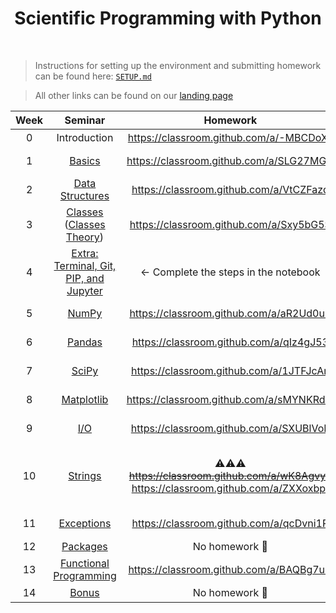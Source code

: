 <h1 align="center">Scientific Programming with Python</h1>

<br>

> Instructions for setting up the environment and submitting homework can be found here: [`SETUP.md`](SETUP.md)

> All other links can be found on our [landing page](https://silly-antique-c08.notion.site/Python-2024-CUB-1004177ba1ef80c78a93c593356c7333)


<table align="center">
	<thead>
		<tr>
			<th>
				Week
			</th>
			<th>
				Seminar
			</th>
			<th>
				Homework
			</th>
			<th>
				Deadline
			</th>
		</tr>
	</thead>
	<tbody align="center">
		<tr>
			<td>0</td>
			<td>Introduction</td>
			<td><a href="https://classroom.github.com/a/-MBCDoXa">https://classroom.github.com/a/-MBCDoXa</a></td>
			<td>⸺</td>
		</tr>
		<tr>
			<td>1</td>
			<td><a href="Week 01 — Basics.md">Basics</a></td>
			<td><a href="https://classroom.github.com/a/SLG27MGQ">https://classroom.github.com/a/SLG27MGQ</a></td>
			<td>October 7, 23:59</td>
		</tr>
		<tr>
			<td>2</td>
			<td><a href="Week 02 — Data Structures.md">Data Structures</a></td>
			<td><a href="https://classroom.github.com/a/VtCZFazd">https://classroom.github.com/a/VtCZFazd</a></td>
			<td>October 4, 23:59</td>
		</tr>
		<tr>
			<td>3</td>
			<td><a href="Week 03 — Classes.md">Classes</a> (<a href="Week 03 — Classes Theory.md">Classes Theory</a>)</td>
			<td><a href="https://classroom.github.com/a/Sxy5bG5S">https://classroom.github.com/a/Sxy5bG5S</a></td>
			<td>October 11, 23:59</td>
		</tr>
		<tr>
			<td>4</td>
			<td>
				<a href="https://github.com/Python-Homeworks-CUB/Extra-Tools-Seminar/blob/main/week_extra_tools.ipynb">
					Extra:
					<br>
					Terminal, Git, PIP, and Jupyter
				</a>
			</td>
			<td>← Complete the steps in the notebook</td>
			<td>⸺</td>
		</tr>
		<tr>
			<td>5</td>
			<td><a href="Week 05 — NumPy.md">NumPy</a></td>
			<td><a href="https://classroom.github.com/a/aR2Ud0u9">https://classroom.github.com/a/aR2Ud0u9</a></td>
			<td>October 23, 23:59</td>
		</tr>
		<tr>
			<td>6</td>
			<td><a href="Week 06 — Pandas.md">Pandas</a></td>
			<td><a href="https://classroom.github.com/a/qIz4gJ53">https://classroom.github.com/a/qIz4gJ53</a></td>
			<td>October 27, 23:59</td>
		</tr>
		<tr>
			<td>7</td>
			<td><a href="Week 07 — SciPy.md">SciPy</a></td>
			<td><a href="https://classroom.github.com/a/1JTFJcAn">https://classroom.github.com/a/1JTFJcAn</a></td>
			<td>October 31, 23:59</td>
		</tr>
		<tr>
			<td>8</td>
			<td><a href="Week 08 — Matplotlib.md">Matplotlib</a></td>
			<td><a href="https://classroom.github.com/a/sMYNKRdM">https://classroom.github.com/a/sMYNKRdM</a></td>
			<td>November 8, 23:59</td>
		</tr>
		<tr>
			<td>9</td>
			<td><a href="Week 09 — IO.md">I/O</a></td>
			<td><a href="https://classroom.github.com/a/SXUBlVoE">https://classroom.github.com/a/SXUBlVoE</a></td>
			<td>November 13, 23:59</td>
		</tr>
		<tr>
			<td>10</td>
			<td><a href="Week 10 — Strings.md">Strings</a></td>
			<td>
				⚠️⚠️⚠️
				<br>
				<s><a href="https://classroom.github.com/a/wK8AgvyE">https://classroom.github.com/a/wK8AgvyE</a></s>
				<br>
				<a href="https://classroom.github.com/a/ZXXoxbpf">https://classroom.github.com/a/ZXXoxbpf</a>
			</td>
			<td>
				⚠️⚠️⚠️
				<br>
				<s>November 26, 23:59</s>
				<br>
				December 07, 23:59
			</td>
		</tr>
		<tr>
			<td>11</td>
			<td><a href="Week 11 — Exceptions.md">Exceptions</a></td>
			<td><a href="https://classroom.github.com/a/qcDvni1P">https://classroom.github.com/a/qcDvni1P</a></td>
			<td>December 10, 23:59</td>
		</tr>
		<tr>
			<td>12</td>
			<td><a href="Week 12 — Packages.md">Packages</a></td>
			<td>No homework 🥳</td>
			<td>⸺</td>
		</tr>
		<tr>
			<td>13</td>
			<td><a href="Week 13 — Functional Programming.md">Functional Programming</a></td>
			<td><a href="https://classroom.github.com/a/BAQBg7uO">https://classroom.github.com/a/BAQBg7uO</a></td>
			<td>December 13, 23:59</td>
		</tr>
		<tr>
			<td>14</td>
			<td><a href="notebooks/week14_bonus">Bonus</a></td>
			<td>No homework 🥳</td>
			<td>⸺</td>
		</tr>
	</tbody>
</table>
